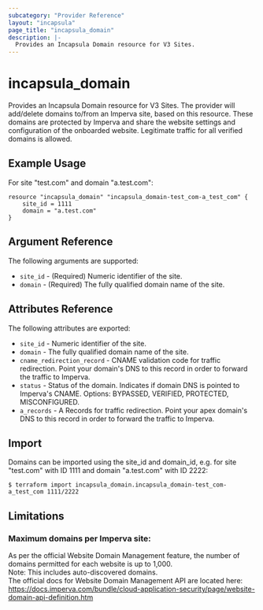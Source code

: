 ```yaml
---
subcategory: "Provider Reference"
layout: "incapsula"
page_title: "incapsula_domain"
description: |- 
  Provides an Incapsula Domain resource for V3 Sites.
---
```


# incapsula_domain

Provides an Incapsula Domain resource for V3 Sites.
The provider will add/delete domains to/from an Imperva site, based on this resource.
These domains are protected by Imperva and share the website settings and configuration of the onboarded website. Legitimate traffic for all verified domains is allowed.

## Example Usage
For site "test.com" and domain "a.test.com":

```hcl
resource "incapsula_domain" "incapsula_domain-test_com-a_test_com" {
    site_id = 1111
    domain = "a.test.com"
}
```

## Argument Reference

The following arguments are supported:

* `site_id` - (Required) Numeric identifier of the site.
* `domain` - (Required) The fully qualified domain name of the site.

## Attributes Reference

The following attributes are exported:

* `site_id` - Numeric identifier of the site.
* `domain` - The fully qualified domain name of the site.
* `cname_redirection_record` - CNAME validation code for traffic redirection.  Point your domain's DNS to this record in order to forward the traffic to Imperva.
* `status` - Status of the domain. Indicates if domain DNS is pointed to Imperva's CNAME. Options: BYPASSED, VERIFIED, PROTECTED, MISCONFIGURED.
* `a_records` - A Records for traffic redirection. Point your apex domain's DNS to this record in order to forward the traffic to Imperva.

## Import

Domains can be imported using the site_id and domain_id, e.g. for site "test.com" with ID 1111 and domain "a.test.com" with ID 2222:

```
$ terraform import incapsula_domain.incapsula_domain-test_com-a_test_com 1111/2222
```

## Limitations
### Maximum domains per Imperva site: 
As per the official Website Domain Management feature, the number of domains permitted for each website is
up to 1,000.<br />
Note: This includes auto-discovered domains.<br />
The official docs for Website Domain Management API are located here: https://docs.imperva.com/bundle/cloud-application-security/page/website-domain-api-definition.htm


